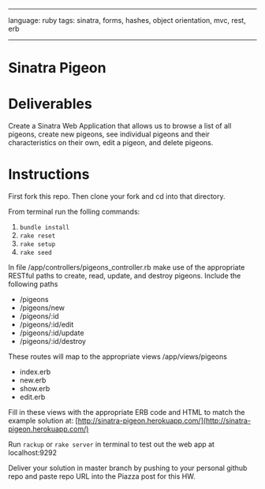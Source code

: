 ---
language: ruby
tags: sinatra, forms, hashes, object orientation, mvc, rest, erb
___

# Sinatra Pigeon

# Deliverables

Create a Sinatra Web Application that allows us to browse a list of all pigeons, create new pigeons, see individual pigeons and their characteristics on their own, edit a pigeon, and delete pigeons.

# Instructions

First fork this repo. 
Then clone your fork and cd into that directory.

From terminal run the folling commands:

1. `bundle install`
2. `rake reset`
3. `rake setup`
4. `rake seed`

In file /app/controllers/pigeons_controller.rb make use of the appropriate RESTful paths to create, read, update, and destroy pigeons. Include the following paths

- /pigeons
- /pigeons/new
- /pigeons/:id
- /pigeons/:id/edit
- /pigeons/:id/update
- /pigeons/:id/destroy

These routes will map to the appropriate views /app/views/pigeons

- index.erb
- new.erb
- show.erb
- edit.erb

Fill in these views with the appropriate ERB code and HTML to match the example solution at: [http://sinatra-pigeon.herokuapp.com/](http://sinatra-pigeon.herokuapp.com/)

Run `rackup` or `rake server` in terminal to test out the web app at localhost:9292 

Deliver your solution in master branch by pushing to your personal github repo and paste repo URL into the Piazza post for this HW.

